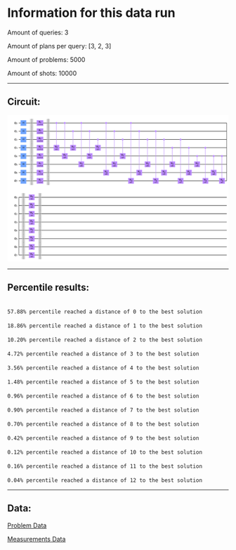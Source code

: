# Information for this data run

Amount of queries: 3

Amount of plans per query: [3, 2, 3]

Amount of problems: 5000

Amount of shots: 10000

<hr>

## Circuit:

![Circuit](circuit.png)

<hr>

## Percentile results:

```

57.88% percentile reached a distance of 0 to the best solution

18.86% percentile reached a distance of 1 to the best solution

10.20% percentile reached a distance of 2 to the best solution

4.72% percentile reached a distance of 3 to the best solution

3.56% percentile reached a distance of 4 to the best solution

1.48% percentile reached a distance of 5 to the best solution

0.96% percentile reached a distance of 6 to the best solution

0.90% percentile reached a distance of 7 to the best solution

0.70% percentile reached a distance of 8 to the best solution

0.42% percentile reached a distance of 9 to the best solution

0.12% percentile reached a distance of 10 to the best solution

0.16% percentile reached a distance of 11 to the best solution

0.04% percentile reached a distance of 12 to the best solution

```

<hr>

## Data:

[Problem Data](problems.csv)

[Measurements Data](measurements.csv)

